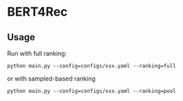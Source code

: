 

# BERT4Rec


## Usage

Run with full ranking:

    python main.py --config=configs/xxx.yaml --ranking=full

or with sampled-based ranking

    python main.py --config=configs/xxx.yaml --ranking=pool